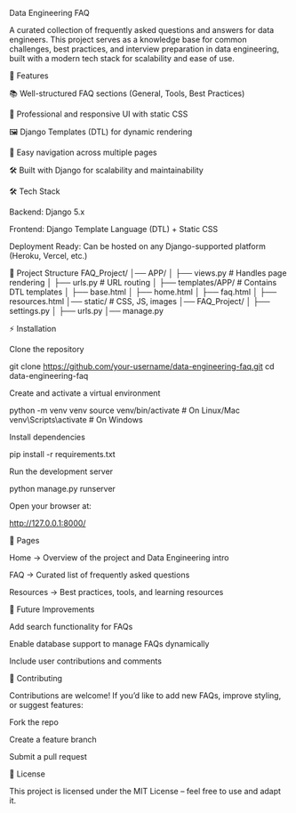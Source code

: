 Data Engineering FAQ

A curated collection of frequently asked questions and answers for data engineers.
This project serves as a knowledge base for common challenges, best practices, and interview preparation in data engineering, built with a modern tech stack for scalability and ease of use.

🚀 Features

📚 Well-structured FAQ sections (General, Tools, Best Practices)

🎨 Professional and responsive UI with static CSS

🖼️ Django Templates (DTL) for dynamic rendering

🔄 Easy navigation across multiple pages

🛠️ Built with Django for scalability and maintainability

🛠️ Tech Stack

Backend: Django 5.x

Frontend: Django Template Language (DTL) + Static CSS

Deployment Ready: Can be hosted on any Django-supported platform (Heroku, Vercel, etc.)

📂 Project Structure
FAQ_Project/
│── APP/
│   ├── views.py        # Handles page rendering
│   ├── urls.py         # URL routing
│   ├── templates/APP/  # Contains DTL templates
│       ├── base.html
│       ├── home.html
│       ├── faq.html
│       ├── resources.html
│── static/             # CSS, JS, images
│── FAQ_Project/
│   ├── settings.py
│   ├── urls.py
│── manage.py

⚡ Installation

Clone the repository

git clone https://github.com/your-username/data-engineering-faq.git
cd data-engineering-faq


Create and activate a virtual environment

python -m venv venv
source venv/bin/activate   # On Linux/Mac
venv\Scripts\activate      # On Windows


Install dependencies

pip install -r requirements.txt


Run the development server

python manage.py runserver


Open your browser at:

http://127.0.0.1:8000/

📖 Pages

Home → Overview of the project and Data Engineering intro

FAQ → Curated list of frequently asked questions

Resources → Best practices, tools, and learning resources

📌 Future Improvements

Add search functionality for FAQs

Enable database support to manage FAQs dynamically

Include user contributions and comments

🤝 Contributing

Contributions are welcome!
If you’d like to add new FAQs, improve styling, or suggest features:

Fork the repo

Create a feature branch

Submit a pull request

📜 License

This project is licensed under the MIT License – feel free to use and adapt it.

